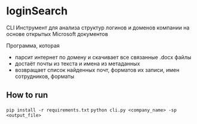 # loginSearch
CLI Инструмент для анализа структур логинов и доменов компании на основе открытых Microsoft документов

Программа, которая 
- парсит интернет по домену и скачивает все связанные .docx файлы
- достаёт почты из текста и имена из метаданных 
- возвращает список найденных почт, форматов их записи, имен сотрудников, форматы

## How to run
`pip install -r requirements.txt`
`python cli.py <company_name> -sp <output_file>`